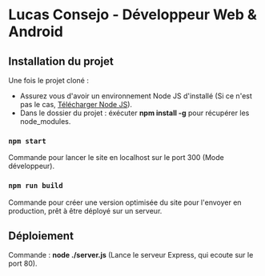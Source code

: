 # Lucas Consejo - Développeur Web & Android

## Installation du projet

Une fois le projet cloné :
* Assurez vous d'avoir un environnement Node JS d'installé (Si ce n'est pas le cas, [Télécharger Node JS](https://nodejs.org/en/)).
* Dans le dossier du projet : éxécuter **npm install -g** pour récupérer les node_modules.

### `npm start`

Commande pour lancer le site en localhost sur le port 300 (Mode développeur).

### `npm run build`

Commande pour créer une version optimisée du site pour l'envoyer en production, prêt à être déployé sur un serveur.

## Déploiement

Commande : **node ./server.js** (Lance le serveur Express, qui ecoute sur le port 80).
